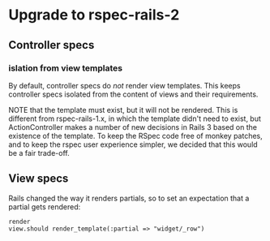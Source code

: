 # Upgrade to rspec-rails-2

## Controller specs

### islation from view templates

By default, controller specs do _not_ render view templates. This keeps
controller specs isolated from the content of views and their requirements.

NOTE that the template must exist, but it will not be rendered.  This is
different from rspec-rails-1.x, in which the template didn't need to exist, but
ActionController makes a number of new decisions in Rails 3 based on the
existence of the template. To keep the RSpec code free of monkey patches, and
to keep the rspec user experience simpler, we decided that this would be a fair
trade-off.

## View specs

Rails changed the way it renders partials, so to set an expectation that a
partial gets rendered:

    render
    view.should render_template(:partial => "widget/_row")

